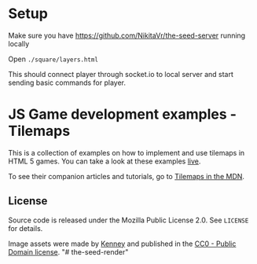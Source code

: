 # Setup

Make sure you have https://github.com/NikitaVr/the-seed-server running locally

Open `./square/layers.html`

This should connect player through socket.io to local server and start sending basic commands for player.

# JS Game development examples - Tilemaps

This is a collection of examples on how to implement and use tilemaps in HTML 5 games. You can take a look at these examples [live](https://mozdevs.github.io/gamedev-js-tiles).

To see their companion articles and tutorials, go to [Tilemaps in the MDN](https://developer.mozilla.org/en-US/docs/Games/Techniques/Tilemaps).

## License

Source code is released under the Mozilla Public License 2.0. See `LICENSE` for details.

Image assets were made by [Kenney](http://www.kenney.nl/) and published in the [CC0 - Public Domain license]( http://creativecommons.org/publicdomain/zero/1.0/).
"# the-seed-render" 
